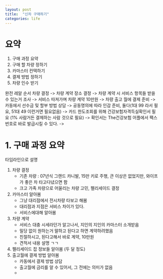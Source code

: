 ```yaml
---
layout: post
title:  "신차 구매하기"
categories: life
---
```


# 요약
1. 구매 과정 요약
2. 구매 할 차량 정하기
3. 카마스터 컨택하기
4. 결제 방법 정하기
5. 차량 인수 받기


완전 레알 순서
차량 결정 -> 차량 계약 장소 결정 -> 차량 계약 시 서비스 항목들 받을 수 있는거 조사
-> 서비스 따져가며 차량 계약 10만원 -> 차량 출고 월에 결제 준비 -> 카동에서 선수금 및 할부 방법 상담
-> 공동명의에 따라 인감 준비, 둘다(1대 99 라서 필요, 51대 49 이런거면 필요없음) -> 카드 한도조회를 위해 건강보험자격득실확인서 필요 (1% 사람거든 결제하는 사람 것으로 필요)
-> 확인서는 The건강보험 어플에서 팩스번호로 바로 발급시킬 수 있다. -> 


# 1. 구매 과정 요약

타임라인으로 설명

1. 차량 결정
   - 기존 차량 : 07년식 그랜드 카니발, 15만 키로 주행, 큰 이상은 없었지만, 와이프가 좋은 차 타고다녔으면 함
   - 크고 가족 차량으로 어울리는 차량 고민, 펠리세이드 결정
2. 카마스터 알아봄
   - 그냥 대리점에서 전시차량 타보고 해봄
   - 대리점과 지점은 서비스 차이가 있다.
   - 서비스에대해 알아봄
3. 차량 계약
   - 서비스 대충 시세라던가 알고나서, 지인의 지인의 카마스터 소개받음
   - 밀당 없이 원하는거 말하고 된다고 하면 계약하려했음
   - 친절하시고, 된다고해서 바로 계약, 10만원
   - 견적서 내용 설명 ㄱㄱ
4. 펠리세이드 잡 정보들 알아봄 (두 달 정도)
5. 출고월에 결제 방법 알아봄
   - 카동에서 결제 방법 상담
   - 출고월에 금리를 알 수 있어서, 그 전에는 의미가 없음
   - 


